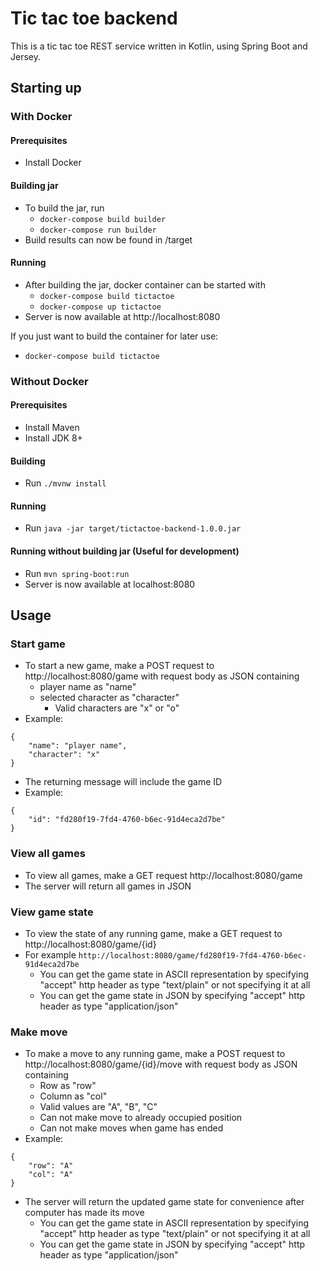 # Tic tac toe backend

This is a tic tac toe REST service written in Kotlin, using Spring Boot and Jersey.

## Starting up

### With Docker

#### Prerequisites
- Install Docker

#### Building jar

- To build the jar, run
    - ```docker-compose build builder```
    - ```docker-compose run builder```
- Build results can now be found in /target

#### Running

- After building the jar, docker container can be started with
    - ```docker-compose build tictactoe```
    - ```docker-compose up tictactoe```
- Server is now available at http://localhost:8080

If you just want to build the container for later use: 

- ```docker-compose build tictactoe```

### Without Docker

#### Prerequisites
- Install Maven
- Install JDK 8+

#### Building
- Run ```./mvnw install```

#### Running
- Run ```java -jar target/tictactoe-backend-1.0.0.jar```

#### Running without building jar (Useful for development)
- Run ```mvn spring-boot:run```
- Server is now available at localhost:8080


## Usage

### Start game

- To start a new game, make a POST request to http://localhost:8080/game with request body as JSON containing
    - player name as "name"
    - selected character as "character"
        - Valid characters are "x" or "o"
- Example: 
```
{
    "name": "player name",
    "character": "x"
}
```
- The returning message will include the game ID
- Example: 
```
{
    "id": "fd280f19-7fd4-4760-b6ec-91d4eca2d7be"
}
```

### View all games

- To view all games, make a GET request http://localhost:8080/game
- The server will return all games in JSON

### View game state

- To view the state of any running game, make a GET request to http://localhost:8080/game/{id}
- For example ```http://localhost:8080/game/fd280f19-7fd4-4760-b6ec-91d4eca2d7be```
    - You can get the game state in ASCII representation by specifying "accept" http header as type "text/plain" or not specifying it at all
    - You can get the game state in JSON by specifying "accept" http header as type "application/json"

### Make move
- To make a move to any running game, make a POST request to http://localhost:8080/game/{id}/move with 
request body as JSON containing 
    - Row as "row"
    - Column as "col"
    - Valid values are "A", "B", "C"
    - Can not make move to already occupied position
    - Can not make moves when game has ended
- Example:
```
{
    "row": "A"
    "col": "A"
}
```
- The server will return the updated game state for convenience after computer has made its move
    - You can get the game state in ASCII representation by specifying "accept" http header as type "text/plain" or not specifying it at all
    - You can get the game state in JSON by specifying "accept" http header as type "application/json"
